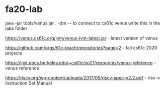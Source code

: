 # fa20-lab

java -jar tools/venus.jar . -dm  -- to connect to cs61c venus write this in the labs folder

https://venus.cs61c.org/jvm/venus-jvm-latest.jar - latest version of venus

https://github.com/orgs/61c-teach/repositories?page=2 - fall cs61c 2020 projects 

https://inst.eecs.berkeley.edu/~cs61c/sp21/resources/venus-reference - venus reference

https://riscv.org/wp-content/uploads/2017/05/riscv-spec-v2.2.pdf - risc-v Instruction Set Manual
